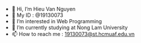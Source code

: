 - 👋 Hi, I’m Hieu Van Nguyen 
- 🔎 My ID : @19130073
- 👀 I’m interested in Web Programming
- 🌱 I’m currently studying at Nong Lam University
- 📫 How to reach me : 19130073@st.hcmuaf.edu.vn
